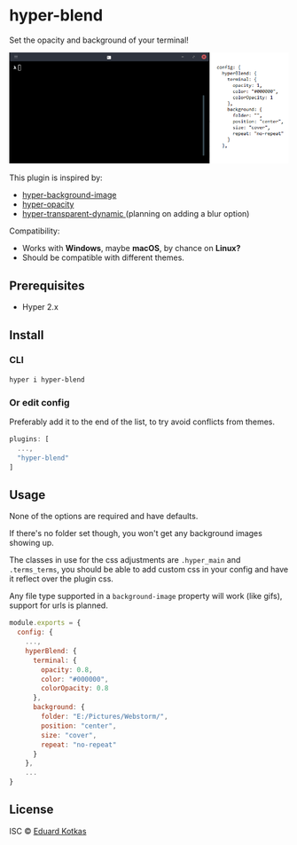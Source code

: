 # hyper-blend
Set the opacity and background of your terminal!

![hyper-blend-demo](demo/general.gif)

This plugin is inspired by:
 - [hyper-background-image](https://www.npmjs.com/package/hyper-background-image)
 - [hyper-opacity](https://www.npmjs.com/package/hyper-opacity)
 - [hyper-transparent-dynamic
](https://www.npmjs.com/package/hyper-transparent-dynamic) (planning on adding a blur option)

Compatibility:
- Works with **Windows**, maybe **macOS**, by chance on **Linux?**
- Should be compatible with different themes.

## Prerequisites

- Hyper 2.x

## Install

### CLI
```bash
hyper i hyper-blend
```

### Or edit config
Preferably add it to the end of the list, to try avoid conflicts from themes.
```js
plugins: [
  ...,
  "hyper-blend"
]
```

## Usage

None of the options are required and have defaults.

If there's no folder set though, you won't get any background images showing up.

The classes in use for the css adjustments are `.hyper_main` and `.terms_terms`, you should be able to add custom css in your config and have it reflect over the plugin css.

Any file type supported in a `background-image` property will work (like gifs), support for urls is planned.

```js
module.exports = {
  config: {
    ...,
    hyperBlend: {
      terminal: {
        opacity: 0.8,
        color: "#000000",
        colorOpacity: 0.8
      },
      background: {
        folder: "E:/Pictures/Webstorm/",
        position: "center",
        size: "cover",
        repeat: "no-repeat"
      }
    },
    ...
}

```

## License

ISC © [Eduard Kotkas](https://edkotkas.me)